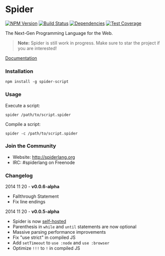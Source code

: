 Spider  
===

[![NPM Version](http://img.shields.io/npm/v/spider-script.svg?style=flat)](https://www.npmjs.org/package/spider-script) [![Build Status](https://img.shields.io/travis/alongubkin/spider.svg?style=flat)](http://travis-ci.org/alongubkin/spider) [![Dependencies](http://img.shields.io/david/alongubkin/spider.svg?style=flat)](https://david-dm.org/alongubkin/spider) [![Test Coverage](http://img.shields.io/coveralls/alongubkin/spider.svg?style=flat)](https://coveralls.io/r/alongubkin/spider)

The Next-Gen Programming Language for the Web. 

> **Note:** Spider is still work in progress. Make sure to star the project if you are interested!

[Documentation](http://spiderlang.org/)

### Installation

    npm install -g spider-script
    
### Usage

Execute a script:

    spider /path/to/script.spider
    
Compile a script:

    spider -c /path/to/script.spider

### Join the Community

* Website: http://spiderlang.org 
* IRC: #spiderlang on Freenode

### Changelog

2014 11 20 - **v0.0.6-alpha**

 * Fallthrough Statement
 * Fix line endings

2014 11 20 - **v0.0.5-alpha**

 * Spider is now [self-hosted](http://en.wikipedia.org/wiki/Self-hosting)
 * Parenthesis in `while` and `until` statements are now optional
 * Massive parsing performance improvements
 * Fix "use strict" in compiled JS
 * Add `setTimeout` to `use :node` and `use :browser`
 * Optimize `!!!` to `!` in compiled JS
